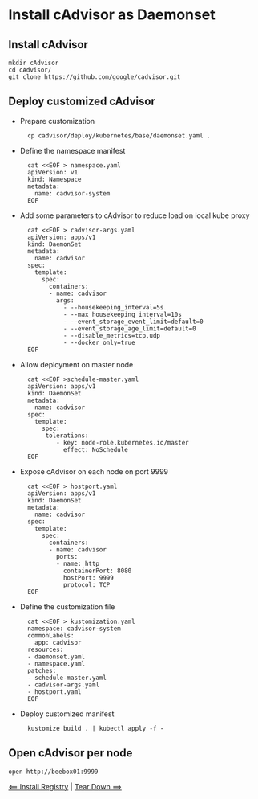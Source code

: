 
# Install cAdvisor as Daemonset

## Install cAdvisor

    mkdir cAdvisor
    cd cAdvisor/
    git clone https://github.com/google/cadvisor.git
    

## Deploy customized cAdvisor

- Prepare customization

        cp cadvisor/deploy/kubernetes/base/daemonset.yaml .

- Define the namespace manifest

        cat <<EOF > namespace.yaml
        apiVersion: v1
        kind: Namespace
        metadata:
          name: cadvisor-system
        EOF

- Add some parameters to cAdvisor to reduce load on local kube proxy

        cat <<EOF > cadvisor-args.yaml
        apiVersion: apps/v1
        kind: DaemonSet
        metadata:
          name: cadvisor
        spec:
          template:
            spec:
              containers:
              - name: cadvisor
                args:
                  - --housekeeping_interval=5s
                  - --max_housekeeping_interval=10s
                  - --event_storage_event_limit=default=0
                  - --event_storage_age_limit=default=0
                  - --disable_metrics=tcp,udp
                  - --docker_only=true
        EOF

- Allow deployment on master node

        cat <<EOF >schedule-master.yaml
        apiVersion: apps/v1
        kind: DaemonSet
        metadata:
          name: cadvisor
        spec:
          template:
            spec:
             tolerations:
                - key: node-role.kubernetes.io/master
                  effect: NoSchedule
        EOF


- Expose cAdvisor on each node on port 9999

        cat <<EOF > hostport.yaml
        apiVersion: apps/v1
        kind: DaemonSet
        metadata:
          name: cadvisor
        spec:
          template:
            spec:
              containers:
              - name: cadvisor
                ports:
                - name: http
                  containerPort: 8080
                  hostPort: 9999
                  protocol: TCP
        EOF

- Define the customization file

        cat <<EOF > kustomization.yaml
        namespace: cadvisor-system
        commonLabels:
          app: cadvisor
        resources:
        - daemonset.yaml
        - namespace.yaml
        patches:
        - schedule-master.yaml
        - cadvisor-args.yaml
        - hostport.yaml
        EOF

- Deploy customized manifest

        kustomize build . | kubectl apply -f -


## Open cAdvisor per node

    open http://beebox01:9999


[<== Install Registry](./7_Install_Registry.md) | [Tear Down ==>](./9_Tear_down.md)
